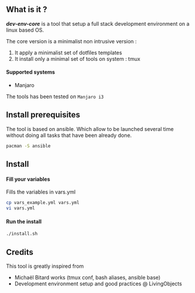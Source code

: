 ## What is it ?

**_dev-env-core_** is a tool that setup a full stack development environment on a linux based OS.

The core version is a minimalist non intrusive version :
1. It apply a minimalist set of dotfiles templates
1. It install only a minimal set of tools on system : tmux

#### Supported systems

- Manjaro

The tools has been tested on `Manjaro i3`

## Install prerequisites

The tool is based on ansible. Which allow to be launched several time without doing all tasks that have been already done.

```bash
pacman -S ansible
```

## Install

#### Fill your variables

Fills the variables in vars.yml

```bash
cp vars_example.yml vars.yml
vi vars.yml
```

#### Run the install

```bash
./install.sh
```

## Credits

This tool is greatly inspired from
- Michaël Bitard works (tmux conf, bash aliases, ansible base)
- Development environment setup and good practices @ LivingObjects
